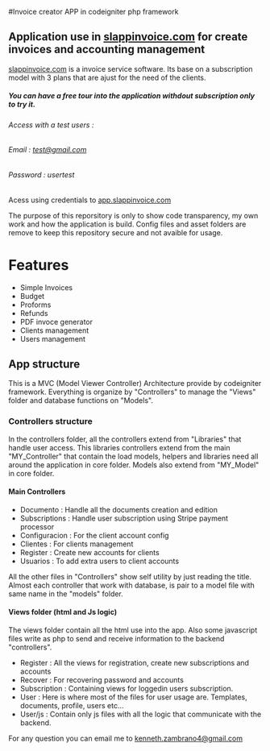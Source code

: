 #Invoice creator APP in codeigniter php framework

## Application use in [slappinvoice.com](https://slappinvoice.com) for create invoices and accounting management

[slappinvoice.com](https://slappinvoice.com)  is a invoice service software. Its base on a subscription model with 3 plans that are ajust for the need of the clients.

##### You can have a free tour into the application withdout subscription only to try it. 
###### Access with a test users :
###### Email : test@gmail.com
###### Password : usertest

Acess using credentials to [app.slappinvoice.com](https://app.slappinvoice.com)

The purpose of this reporsitory is only to show code transparency, my own work and how the application is build.
Config files and asset folders are remove to keep this repository secure and not avaible for usage.

# Features

* Simple Invoices
* Budget
* Proforms
* Refunds
* PDF invoce generator
* Clients management
* Users management

## App structure

This is a MVC (Model Viewer Controller) Architecture provide by codeigniter framework.
Everything is organize by "Controllers" to manage the "Views" folder and database functions on "Models".

### Controllers structure

In the controllers folder, all the controllers extend from "Libraries" that handle user access.
This libraries controllers extend from the main "MY_Controller" that contain the load models, helpers and libraries need all around the application in core folder.
Models also extend from "MY_Model" in core folder.

#### Main Controllers  
 
 * Documento : Handle all the documents creation and edition
 * Subscriptions : Handle user subscription using Stripe payment processor
 * Configuracion : For the client account config
 * Clientes : For clients management
 * Register : Create new accounts for clients
 * Usuarios : To add extra users to client accounts

 All the other files in "Controllers" show self utility by just reading the title.
 Almost each controller that work with database, is pair to a model file with same name in the "models" folder.

 #### Views folder (html and Js logic)

 The views folder contain all the html use into the app. Also some javascript files write as php to send and receive information to the backend "controllers".

 * Register : All the views for registration, create new subscriptions and accounts
 * Recover : For recovering password and accounts
 * Subscription : Containing views for loggedin users subscription.
 * User : Here is where most of the files for user usage are. Templates, documents, profile, users etc... 
 * User/js : Contain only js files with all the logic that communicate with the backend. 


 For any question you can email me to kenneth.zambrano4@gmail.com
